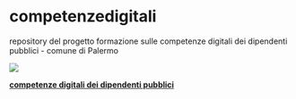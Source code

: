 # competenzedigitali
repository del progetto formazione sulle competenze digitali dei dipendenti pubblici - comune di Palermo

![](https://user-images.githubusercontent.com/42996217/162913770-beacb174-c457-4f33-8393-e23550fa65d7.png)

[**competenze digitali dei dipendenti pubblici**](https://docs.google.com/viewer?url=https://github.com/UO-TransizioneDigitaleComunePalermo/competenzedigitali/raw/main/2022-04-08_Competenze_digitali_per_la_PA_FormezPA.pdf)
